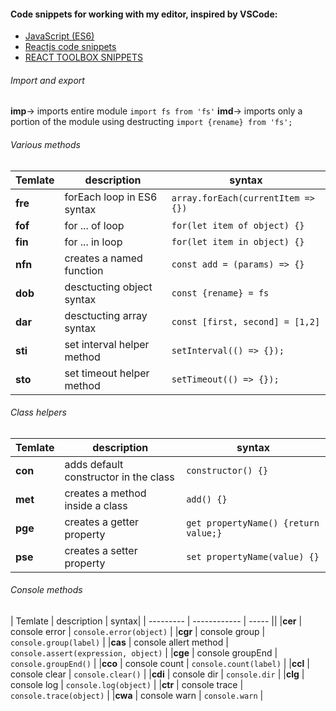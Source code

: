 #### Code snippets for working with my editor, inspired by VSCode:
 - [JavaScript (ES6)](https://github.com/xabikos/vscode-javascript)
 - [Reactjs code snippets](https://marketplace.visualstudio.com/items?itemName=xabikos.ReactSnippets)
 - [REACT TOOLBOX SNIPPETS](https://marketplace.visualstudio.com/items?itemName=alechp.react-toolbox-snippets)

###### Import and export
__imp__→	imports entire module ```import fs from 'fs'```
__imd__→	imports only a portion of the module using destructing ```import {rename} from 'fs';```


###### Various methods

|  Temlate  | description   | syntax|
| --------- | ------------  | ----- |
|__fre__ 	|forEach loop in ES6 syntax | ```array.forEach(currentItem => {})```|
| __fof__ |	for ... of loop | ```for(let item of object) {}``` |
| __fin__ | for ... in loop | ```for(let item in object) {}``` |
| __nfn__ | creates a named function | ```const add = (params) => {}``` |
| __dob__ | desctucting object syntax | ```const {rename} = fs``` |
| __dar__ | desctucting array syntax | ```const [first, second] = [1,2]``` |
| __sti__ | set interval helper method | ```setInterval(() => {});``` |
| __sto__ | set timeout helper method | ```setTimeout(() => {});```  |


###### Class helpers
|  Temlate  | description   | syntax|
| --------- | ------------  | ----- |
|__con__ | adds default constructor in the class| ```constructor() {}``` |
|__met__ | creates a method inside a class| ```add() {}``` |
|__pge__ | creates a getter property| ```get propertyName() {return value;}``` |
|__pse__ | creates a setter property| ```set propertyName(value) {}``` |

###### Console methods
|  Temlate  | description   | syntax|
| --------- | ------------  | ----- ||
|__cer__ | console error | ```console.error(object)``` |
|__cgr__ | console group | ```console.group(label)``` |
|__cas__ | console allert method | ```console.assert(expression, object)``` |
|__cge__ | console groupEnd | ```console.groupEnd()``` |
|__cco__ | console count | ```console.count(label)``` |
|__ccl__ | console clear | ```console.clear()``` |
|__cdi__ | console dir | ```console.dir``` |
|__clg__ | console log | ```console.log(object)``` |
|__ctr__ | console trace | ```console.trace(object)``` |
|__cwa__ | console warn | ```console.warn``` |
